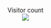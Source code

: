 <p align="center"> 
  Visitor count<br>
  <img src="https://profile-counter.glitch.me/baljeet-singh97/count.svg" />
</p>
